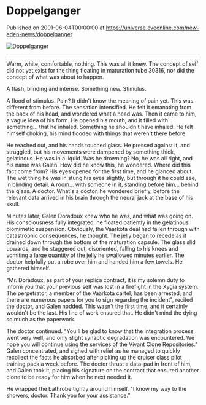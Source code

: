 # Doppelganger
Published on 2001-06-04T00:00:00 at https://universe.eveonline.com/new-eden-news/doppelganger

![Doppelganger](https://web.ccpgamescdn.com/communityassets/img/chronicles/chronicleImage/clone.jpg)

---

Warm, white, comfortable, nothing. This was all it knew. The concept of self did not yet exist for the thing floating in maturation tube 30316, nor did the concept of what was about to happen.

A flash, blinding and intense. Something new. Stimulus.

A flood of stimulus. Pain? It didn't know the meaning of pain yet. This was different from before. The sensation intensified. He felt it emanating from the back of his head, and wondered what a head was. Then it came to him, a vague idea of his form. He opened his mouth, and it filled with... something... that he inhaled. Something he shouldn't have inhaled. He felt himself choking, his mind flooded with things that weren't there before.

He reached out, and his hands touched glass. He pressed against it, and struggled, but his movements were dampened by something thick, gelatinous. He was in a liquid. Was he drowning? No, he was all right, and his name was Galen. How did he know this, he wondered. Where did this fact come from? His eyes opened for the first time, and he glanced about. The wet thing he was in stung his eyes slightly, but through it he could see, in blinding detail. A room… with someone in it, standing before him… behind the glass. A doctor. What's a doctor, he wondered briefly, before the relevant data arrived in his brain through the neural jack at the base of his skull.

Minutes later, Galen Doradoux knew who he was, and what was going on. His consciousness fully integrated, he floated patiently in the gelatinous biomimetic suspension. Obviously, the Vaarkota deal had fallen through with catastrophic consequences, he thought. The jelly began to recede as it drained down through the bottom of the maturation capsule. The glass slid upwards, and he staggered out, disoriented, falling to his knees and vomiting a large quantity of the jelly he swallowed minutes earlier. The doctor helpfully put a robe over him and handed him a few towels. He gathered himself.

"Mr. Doradoux, as part of your replica contract, it is my solemn duty to inform you that your previous self was lost in a firefight in the Xygia system. The perpetrator, a member of the Vaarkota cartel, has been arrested, and there are numerous papers for you to sign regarding the incident", recited the doctor, and Galen nodded. This wasn't the first time, and it certainly wouldn't be the last. His line of work ensured that. He didn't mind the dying so much as the paperwork.

The doctor continued. "You'll be glad to know that the integration process went very well, and only slight synaptic degradation was encountered. We hope you will continue using the services of the Vivant Clone Repositories." Galen concentrated, and sighed with relief as he managed to quickly recollect the facts he absorbed after picking up the cruiser class pilot training pack a week before. The doctor thrust a data-pad in front of him, and Galen took it, placing his signature on the contract that ensured another clone to be ready for him when he next needed it.

He wrapped the bathrobe tightly around himself. "I know my way to the showers, doctor. Thank you for your assistance.”
